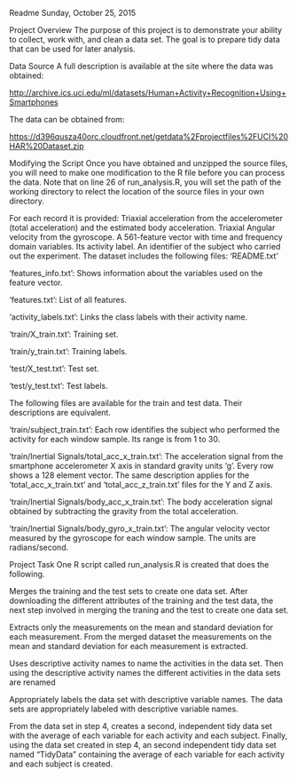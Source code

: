 
Readme
Sunday, October 25, 2015

Project Overview
The purpose of this project is to demonstrate your ability to collect, work with, and clean a data set. The goal is to prepare tidy data that can be used for later analysis.

Data Source
A full description is available at the site where the data was obtained:

http://archive.ics.uci.edu/ml/datasets/Human+Activity+Recognition+Using+Smartphones

The data can be obtained from:

https://d396qusza40orc.cloudfront.net/getdata%2Fprojectfiles%2FUCI%20HAR%20Dataset.zip

Modifying the Script
Once you have obtained and unzipped the source files, you will need to make one modification to the R file before you can process the data. Note that on line 26 of run_analysis.R, you will set the path of the working directory to relect the location of the source files in your own directory.

For each record it is provided:
Triaxial acceleration from the accelerometer (total acceleration) and the estimated body acceleration.
Triaxial Angular velocity from the gyroscope.
A 561-feature vector with time and frequency domain variables.
Its activity label.
An identifier of the subject who carried out the experiment.
The dataset includes the following files:
‘README.txt’

‘features_info.txt’: Shows information about the variables used on the feature vector.

‘features.txt’: List of all features.

‘activity_labels.txt’: Links the class labels with their activity name.

‘train/X_train.txt’: Training set.

‘train/y_train.txt’: Training labels.

‘test/X_test.txt’: Test set.

‘test/y_test.txt’: Test labels.

The following files are available for the train and test data. Their descriptions are equivalent.

‘train/subject_train.txt’: Each row identifies the subject who performed the activity for each window sample. Its range is from 1 to 30.

‘train/Inertial Signals/total_acc_x_train.txt’: The acceleration signal from the smartphone accelerometer X axis in standard gravity units ‘g’. Every row shows a 128 element vector. The same description applies for the ‘total_acc_x_train.txt’ and ‘total_acc_z_train.txt’ files for the Y and Z axis.

‘train/Inertial Signals/body_acc_x_train.txt’: The body acceleration signal obtained by subtracting the gravity from the total acceleration.

‘train/Inertial Signals/body_gyro_x_train.txt’: The angular velocity vector measured by the gyroscope for each window sample. The units are radians/second.

Project Task
One R script called run_analysis.R is created that does the following.

Merges the training and the test sets to create one data set.
After downloading the different attributes of the training and the test data, the next step involved in merging the traning and the test to create one data set.

Extracts only the measurements on the mean and standard deviation for each measurement.
From the merged dataset the measurements on the mean and standard deviation for each measurement is extracted.

Uses descriptive activity names to name the activities in the data set.
Then using the descriptive activity names the different activities in the data sets are renamed

Appropriately labels the data set with descriptive variable names.
The data sets are appropriately labeled with descriptive variable names.

From the data set in step 4, creates a second, independent tidy data set with the average of each variable for each activity and each subject.
Finally, using the data set created in step 4, an second independent tidy data set named “TidyData” containing the average of each variable for each activity and each subject is created.
